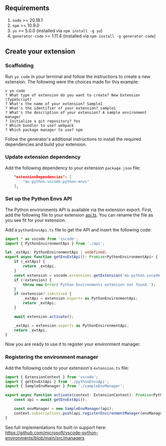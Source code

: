 ## Requirements

1. `node` >= 20.18.1
2. `npm` >= 10.9.0
3. `yo` >= 5.0.0 (installed via `npm install -g yo`)
4. `generator-code` >= 1.11.4 (installed via `npm install -g generator-code`)

## Create your extension

### Scaffolding

Run `yo code` in your terminal and follow the instructions to create a new extension. The following were the choices made for this example:

```
> yo code
? What type of extension do you want to create? New Extension (TypeScript)
? What's the name of your extension? Sample1
? What's the identifier of your extension? sample1
? What's the description of your extension? A sample environment manager
? Initialize a git repository? Yes
? Which bundler to use? webpack
? Which package manager to use? npm
```

Follow the generator's additional instructions to install the required dependencies and build your extension.

### Update extension dependency

Add the following dependency to your extension `package.json` file:

```json
    "extensionDependencies": [
        "ms-python.vscode-python-envs"
    ],
```

### Set up the Python Envs API

The Python environments API is available via the extension export. First, add the following file to your extension [api.ts](https://github.com/microsoft/vscode-python-environments/blob/main/src/api.ts). You can rename the file as you see fit for your extension.

Add a `pythonEnvsApi.ts` file to get the API and insert the following code:

```typescript
import * as vscode from 'vscode';
import { PythonEnvironmentApi } from './api';

let _extApi: PythonEnvironmentApi | undefined;
export async function getEnvExtApi(): Promise<PythonEnvironmentApi> {
    if (_extApi) {
        return _extApi;
    }
    const extension = vscode.extensions.getExtension('ms-python.vscode-python-envs');
    if (!extension) {
        throw new Error('Python Environments extension not found.');
    }
    if (extension?.isActive) {
        _extApi = extension.exports as PythonEnvironmentApi;
        return _extApi;
    }

    await extension.activate();

    _extApi = extension.exports as PythonEnvironmentApi;
    return _extApi;
}
```

Now you are ready to use it to register your environment manager.

### Registering the environment manager

Add the following code to your extension's `extension.ts` file:

```typescript
import { ExtensionContext } from 'vscode';
import { getEnvExtApi } from './pythonEnvsApi';
import { SampleEnvManager } from './sampleEnvManager';

export async function activate(context: ExtensionContext): Promise<PythonEnvironmentApi> {
    const api = await getEnvExtApi();

    const envManager = new SampleEnvManager(api);
    context.subscriptions.push(api.registerEnvironmentManager(envManager));
}
```

See full implementations for built-in support here: https://github.com/microsoft/vscode-python-environments/blob/main/src/managers
